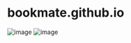 # bookmate.github.io

![image](https://github.com/KanchanBora/bookmate.github.io/assets/108566907/957218cd-9a27-4120-841b-16a335916720)
![image](https://github.com/KanchanBora/bookmate.github.io/assets/108566907/fa60b5a2-6f6e-4cfe-88a8-92f4cd44f6da)


